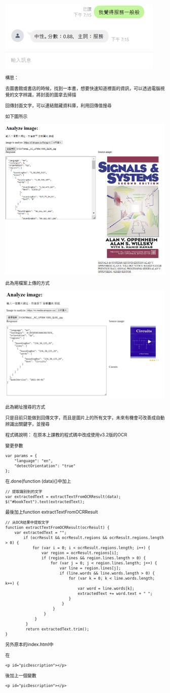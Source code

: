 ![Alt text](我覺得服務一般般.png)

構思：

去圖書館或書店的時候，找到一本書，想要快速知道裡面的資訊，可以透過電腦視覺的文字辨識，將封面的圖拿去掃描

回傳封面文字，可以連結館藏資料庫，利用回傳值搜尋


如下圖所示


![Alt text](2023-05-17-1.png)


此為用檔案上傳的方式

![Alt text](2023-05-17-2.png)

此為網址搜尋的方式

只是目前只能做到回傳文字，而且是圖片上的所有文字，未來有機會可改善成自動辨識出關鍵字，並搜尋



程式碼說明：
在原本上課教的程式碼中改成使用v3.2版的OCR

變更參數

    var params = {
        "language": "en",
        "detectOrientation": "true"
    };

在.done(function (data){}中加上

    // 提取識别到的文字
    var extractedText = extractTextFromOCRResult(data);
    $("#bookText").text(extractedText);

最後加上function extractTextFromOCRResult

    // 从OCR结果中提取文字
    function extractTextFromOCRResult(ocrResult) {
        var extractedText = "";
            if (ocrResult && ocrResult.regions && ocrResult.regions.length > 0) {
                for (var i = 0; i < ocrResult.regions.length; i++) {
                    var region = ocrResult.regions[i];
                    if (region.lines && region.lines.length > 0) {
                        for (var j = 0; j < region.lines.length; j++) {
                            var line = region.lines[j];
                            if (line.words && line.words.length > 0) {
                                for (var k = 0; k < line.words.length; k++) {
                                    var word = line.words[k];
                                    extractedText += word.text + " ";
                                }
                             }
                         }
                     }
                 }
             }
             return extractedText.trim();
    }
       
另外原本的index.html中

在

    <p id="picDescription"></p>

後加上一個變數

    <p id="picDescription"></p>

